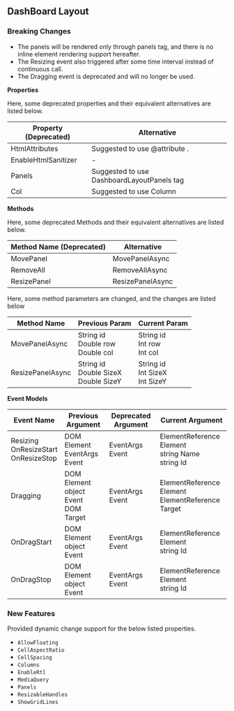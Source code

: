 ##  DashBoard Layout

###    Breaking Changes

- The panels will be rendered only through panels tag, and there is no inline element rendering support hereafter.
- The Resizing event also triggered after some time interval instead of continuous call.
- The Dragging event is deprecated and will no longer be used.

**Properties**

Here, some deprecated properties and their equivalent alternatives are listed below.

**Property (Deprecated)** | **Alternative**
----|-----
HtmlAttributes | Suggested to use @attribute .
EnableHtmlSanitizer | -
Panels | Suggested to use DashboardLayoutPanels tag
Col | Suggested to use Column

**Methods**

Here, some deprecated Methods and their equivalent alternatives are listed below.

**Method Name  (Deprecated)** | **Alternative**
----|-----
MovePanel | MovePanelAsync
RemoveAll | RemoveAllAsync
ResizePanel | ResizePanelAsync

Here, some method parameters are changed, and the changes are listed below

**Method Name** | **Previous Param** | **Current Param**
----|-----|-----|
MovePanelAsync | String id <br> Double row <br> Double col | String id <br> Int row <br> Int col
ResizePanelAsync | String id <br> Double SizeX <br> Double SizeY  | String id <br> Int SizeX <br> Int SizeY 

**Event Models**

**Event  Name** | **Previous Argument** | **Deprecated Argument** | **Current Argument**
-----|-----|-----|-----
Resizing <br> OnResizeStart <br>  OnResizeStop | DOM Element <br> EventArgs Event  |  EventArgs Event  | ElementReference Element <br>string Name <br> string Id
Dragging | DOM Element <br> object  Event <br> DOM Target | EventArgs Event | ElementReference Element <br> ElementReference Target
OnDragStart | DOM Element <br> object Event | EventArgs Event| ElementReference Element <br> string Id
OnDragStop | DOM Element <br> object Event | EventArgs Event| ElementReference Element <br> string Id

###    New Features

Provided dynamic change support for the below listed properties.

- `AllowFloating`
- `CellAspectRatio` 
- `CellSpacing`
- `Columns`
- `EnableRtl`
- `MediaQuery`
- `Panels`
- `ResizableHandles`
- `ShowGridLines`
